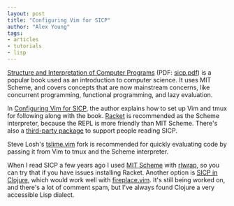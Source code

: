 ```yaml
---
layout: post
title: "Configuring Vim for SICP"
author: "Alex Young"
tags: 
- articles
- tutorials
- lisp
---
```


[Structure and Interpretation of Computer Programs](https://mitpress.mit.edu/books/structure-and-interpretation-computer-programs) (PDF: [sicp.pdf](http://web.mit.edu/alexmv/6.S184/sicp.pdf)) is a popular book used as an introduction to computer science.  It uses MIT Scheme, and covers concepts that are now mainstream concerns, like concurrent programming, functional programming, and lazy evaluation.

In [Configuring Vim for SICP](http://crash.net.nz/posts/2014/08/configuring-vim-for-sicp/), the author explains how to set up Vim and tmux for following along with the book.  [Racket](http://racket-lang.org/) is recommended as the Scheme interpreter, because the REPL is more friendly than MIT Scheme.  There's also a [third-party package](http://planet.racket-lang.org/display.ss?package=sicp.plt&owner=neil) to support people reading SICP.

Steve Losh's [tslime.vim](https://github.com/sjl/tslime.vim) fork is recommended for quickly evaluating code by passing it from Vim to tmux and the Scheme interpreter.

When I read SICP a few years ago I used [MIT Scheme](http://www.gnu.org/software/mit-scheme/) with [rlwrap](http://freecode.com/projects/rlwrap), so you can try that if you have issues installing Racket.  Another option is [SICP in Clojure](http://sicpinclojure.com/), which would work well with [fireplace.vim](https://github.com/tpope/vim-fireplace).  It's still being worked on, and there's a lot of comment spam, but I've always found Clojure a very accessible Lisp dialect.
